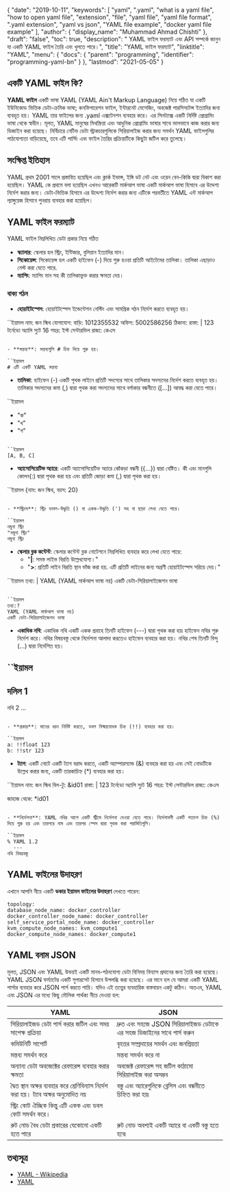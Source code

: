 {
  "date": "2019-10-11",
  "keywords": [
    "yaml",
    ".yaml",
    "what is a yaml file",
    "how to open yaml file",
    "extension",
    "file",
    "yaml file",
    "yaml file format",
    ".yaml extension",
    "yaml vs json",
    "YAML file example",
    "docker yaml file example"
  ],
  "author": {
    "display_name": "Muhammad Ahmad Chishti"
  },
  "draft": "false",
  "toc": true,
  "description": " YAML ফাইল ফরম্যাট এবং API সম্পর্কে জানুন যা একটি YAML ফাইল তৈরি এবং খুলতে পারে।",
  "title": "YAML ফাইল ফরম্যাট",
  "linktitle": "YAML",
  "menu": {
    "docs": {
      "parent": "programming",
      "identifier": "programming-yaml-bn"
    }
  },
  "lastmod": "2021-05-05"
}

## একটি YAML ফাইল কি? ##

**YAML ফাইল** একটি ভাষা YAML (YAML Ain't Markup Language) নিয়ে গঠিত যা একটি ইউনিকোড ভিত্তিক ডেটা-ক্রমিক ভাষা; কনফিগারেশন ফাইল, ইন্টারনেট মেসেজিং, অবজেক্ট পারসিসটেন্স ইত্যাদির জন্য ব্যবহৃত হয়। YAML তার ফাইলের জন্য .yaml এক্সটেনশন ব্যবহার করে। এর সিনট্যাক্স একটি নির্দিষ্ট প্রোগ্রামিং ভাষা থেকে স্বাধীন। মূলত, YAML মানুষের মিথস্ক্রিয়া এবং আধুনিক প্রোগ্রামিং ভাষার সাথে ভালভাবে কাজ করার জন্য ডিজাইন করা হয়েছে। নির্বিচারে নেটিভ ডেটা স্ট্রাকচারগুলিকে সিরিয়ালাইজ করার জন্য সমর্থন YAML ফাইলগুলির পাঠযোগ্যতা বাড়িয়েছে, তবে এটি পার্সিং এবং ফাইল তৈরির প্রক্রিয়াটিকে কিছুটা জটিল করে তুলেছে।

## সংক্ষিপ্ত ইতিহাস ##

YAML প্রথম 2001 সালে প্রস্তাবিত হয়েছিল এবং ক্লার্ক ইভান্স, ইঙ্গি ডট নেট এবং ওরেন বেন-কিকি দ্বারা বিকাশ করা হয়েছিল। YAML কে প্রথমে বলা হয়েছিল এখনও আরেকটি মার্কআপ ভাষা একটি মার্কআপ ভাষা হিসাবে এর উদ্দেশ্য নির্দেশ করার জন্য। ডেটা-ভিত্তিক হিসাবে এর উদ্দেশ্য নির্দেশ করার জন্য এটিকে পরবর্তীতে YAML এন্ট মার্কআপ ল্যাঙ্গুয়েজ হিসাবে পুনরায় ব্যবহার করা হয়েছিল।


## YAML ফাইল ফরম্যাট ##

YAML ফাইল নিম্নলিখিত ডেটা প্রকার নিয়ে গঠিত

- **স্ক্যালার**: স্কেলার হল স্ট্রিং, ইন্টিজার, বুলিয়ান ইত্যাদির মান।
- **সিকোয়েন্স**: সিকোয়েন্স হল একটি হাইফেন (-) দিয়ে শুরু হওয়া প্রতিটি আইটেমের তালিকা। তালিকা এছাড়াও নেস্ট করা যেতে পারে.
- **ম্যাপিং**: ম্যাপিং মান সহ কী তালিকাভুক্ত করার ক্ষমতা দেয়।

### বাক্য গঠন ###

- **হোয়াইটস্পেস**: হোয়াইটস্পেস ইন্ডেন্টেশন নেস্টিং এবং সামগ্রিক গঠন নির্দেশ করতে ব্যবহৃত হয়।

``ইয়ামল
নাম: জন স্মিথ
যোগাযোগ:
বাড়ি: 1012355532
অফিস: 5002586256
ঠিকানা:
রাস্তা: |
123 টর্নেডো অ্যালি
স্যুট 16
শহর: ইস্ট সেন্টারভিল
রাজ্য: কেএস
```

- **মন্তব্য**: মন্তব্যগুলি # চিহ্ন দিয়ে শুরু হয়।

``ইয়ামল
# এটি একটি YAML মন্তব্য
```

- **তালিকা**: হাইফেন (-) একটি পৃথক লাইনে প্রতিটি সদস্যের সাথে তালিকার সদস্যদের নির্দেশ করতে ব্যবহৃত হয়। তালিকার সদস্যদের কমা (,) দ্বারা পৃথক করা সদস্যদের সাথে বর্গাকার বন্ধনীতে ([...]) আবদ্ধ করা যেতে পারে।

``ইয়ামল
  - "ক"
  - "খ"
  - "গ"
```

``ইয়ামল
[A, B, C]
```

- **অ্যাসোসিয়েটিভ অ্যারে**: একটি অ্যাসোসিয়েটিভ অ্যারে কোঁকড়া বন্ধনী ({...}) দ্বারা বেষ্টিত। কী এবং মানগুলি কোলন(:) দ্বারা পৃথক করা হয় এবং প্রতিটি জোড়া কমা (,) দ্বারা পৃথক করা হয়।

``ইয়ামল
{নাম: জন স্মিথ, বয়স: 20}
```

- **স্ট্রিংস**: স্ট্রিং ডাবল-উদ্ধৃতি () বা একক-উদ্ধৃতি (') সহ বা ছাড়া লেখা যেতে পারে।

``ইয়ামল
নমুনা স্ট্রিং
"নমুনা স্ট্রিং"
নমুনা স্ট্রিং
```

- **স্কেলার ব্লক কন্টেন্ট**: স্কেলার কন্টেন্ট ব্লক নোটেশনে নিম্নলিখিত ব্যবহার করে লেখা যেতে পারে:
  - "**|**: সমস্ত লাইভ বিরতি উল্লেখযোগ্য।"
  - "**>**: প্রতিটি লাইন বিরতি স্থান ভাঁজ করা হয়. এটি প্রতিটি লাইনের জন্য অগ্রণী হোয়াইটস্পেস সরিয়ে দেয়।"

``ইয়ামল
তথ্য: |
YAML
(YAML মার্কআপ ভাষা নয়)
একটি ডেটা-সিরিয়ালাইজেশন ভাষা
```

``ইয়ামল
তথ্য:?
YAML (YAML মার্কআপ ভাষা নয়)
একটি ডেটা-সিরিয়ালাইজেশন ভাষা
```

- **একাধিক নথি**: একাধিক নথি একটি একক প্রবাহে তিনটি হাইফেন (---) দ্বারা পৃথক করা হয়৷ হাইফেন নথির শুরু নির্দেশ করে। নথির বিষয়বস্তু থেকে নির্দেশনা আলাদা করতেও হাইফেন ব্যবহার করা হয়। নথির শেষ তিনটি বিন্দু (...) দ্বারা নির্দেশিত হয়।

``ইয়ামল
  ---
দলিল 1
  ---
নথি 2
...
```

- **প্রকার**: মানের ধরন নির্দিষ্ট করতে, ডবল বিস্ময়বোধক চিহ্ন (!!) ব্যবহার করা হয়।

``ইয়ামল
a: !!float 123
b: !!str 123
```

- **ট্যাগ**: একটি নোটে একটি ট্যাগ বরাদ্দ করতে, একটি অ্যাম্পারস্যান্ড (&) ব্যবহার করা হয় এবং সেই নোডটিকে উল্লেখ করার জন্য, একটি তারকাচিহ্ন (*) ব্যবহার করা হয়।

``ইয়ামল
নাম: জন স্মিথ
বিল-টু: &id01
রাস্তা: |
123 টর্নেডো অ্যালি
স্যুট 16
শহর: ইস্ট সেন্টারভিল
রাজ্য: কেএস

জাহাজ থেকে: *id01
```

- **নির্দেশনা**: YAML নথির আগে একটি স্ট্রীমে নির্দেশনা দেওয়া যেতে পারে। নির্দেশাবলী একটি শতাংশ চিহ্ন (%) দিয়ে শুরু হয় এবং তারপরে নাম এবং তারপর স্পেস দ্বারা পৃথক করা পরামিতিগুলি।

``ইয়ামল
% YAML 1.2
  ---
নথি বিষয়বস্তু
```
## YAML ফাইলের উদাহরণ
এখানে আপনি নীচে একটি **ডকার ইয়ামল ফাইলের উদাহরণ** দেখতে পারেন:

```
topology:
database_node_name: docker_controller
docker_controller_node_name: docker_controller
self_service_portal_node_name: docker_controller
kvm_compute_node_names: kvm_compute1
docker_compute_node_names: docker_compute1
```

## YAML বনাম JSON
মূলত, JSON এবং YAML উভয়ই একটি মানব-পঠনযোগ্য ডেটা বিনিময় বিন্যাস প্রদানের জন্য তৈরি করা হয়েছে। YAML JSON ফর্ম্যাটের একটি সুপারসেট হিসাবে উপলব্ধি করা হয়েছে। এর মানে হল যে আমরা একটি YAML পার্সার ব্যবহার করে JSON পার্স করতে পারি। যদিও এই তত্ত্বের ব্যবহারিক বাস্তবায়ন একটু কঠিন। অতএব, YAML এবং JSON এর মধ্যে কিছু মৌলিক পার্থক্য নীচে দেওয়া হল:

|YAML| JSON|
---|---|
|সিরিয়ালাইজড ডেটা পার্স করার জটিল এবং সময় সাপেক্ষ প্রক্রিয়া |দ্রুত এবং সহজে JSON সিরিয়ালাইজড ডেটাকে এর সহজ ডিজাইনের সাথে পার্স করুন|
|কমিউনিটি সাপোর্ট| বৃহত্তর সম্প্রদায়ের সমর্থন এবং জনপ্রিয়তা|
|মন্তব্য সমর্থন করে| মন্তব্য সমর্থন করে না|
|অন্যান্য ডেটা অবজেক্টের রেফারেন্স ব্যবহার করার ক্ষমতা| অবজেক্ট রেফারেন্স সহ জটিল কাঠামো সিরিয়ালাইজ করা অসম্ভব|
|দ্বৈত স্থান অক্ষর ব্যবহার করে শ্রেণিবিন্যাস নির্দেশ করা হয়। ট্যাব অক্ষর অনুমোদিত নয়|বস্তু এবং অ্যারেগুলিকে ব্রেসিস এবং বন্ধনীতে চিহ্নিত করা হয়৷|
|স্ট্রিং কোট ঐচ্ছিক কিন্তু এটি একক এবং ডবল কোট সমর্থন করে।
|রুট নোড বৈধ ডেটা প্রকারের যেকোনো একটি হতে পারে|রুট নোড অবশ্যই একটি অ্যারে বা একটি বস্তু হতে হবে৷|


## তথ্যসূত্র ##

- [YAML - Wikipedia](https://en.wikipedia.org/wiki/YAML)
- [YAML](https://yaml.org/spec/1.2/spec.html)

